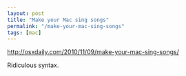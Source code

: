 ```yaml
---
layout: post
title: "Make your Mac sing songs"
permalink: "/make-your-mac-sing-songs"
tags: [mac]
---
```


<a href="http://osxdaily.com/2010/11/09/make-your-mac-sing-songs/">http://osxdaily.com/2010/11/09/make-your-mac-sing-songs/</a>

Ridiculous syntax.
